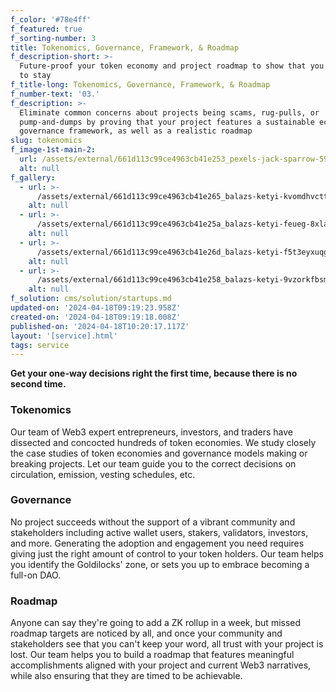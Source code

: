 ```yaml
---
f_color: '#78e4ff'
f_featured: true
f_sorting-number: 3
title: Tokenomics, Governance, Framework, & Roadmap
f_description-short: >-
  Future-proof your token economy and project roadmap to show that you're here
  to stay
f_title-long: Tokenomics, Governance, Framework, & Roadmap
f_number-text: '03.'
f_description: >-
  Eliminate common concerns about projects being scams, rug-pulls, or
  pump-and-dumps by proving that your project features a sustainable economy and
  governance framework, as well as a realistic roadmap
slug: tokenomics
f_image-1st-main-2:
  url: /assets/external/661d113c99ce4963cb41e253_pexels-jack-sparrow-5918389.jpg
  alt: null
f_gallery:
  - url: >-
      /assets/external/661d113c99ce4963cb41e265_balazs-ketyi-kvomdhvcttg-unsplash.jpg
    alt: null
  - url: >-
      /assets/external/661d113c99ce4963cb41e25a_balazs-ketyi-feueg-8xla8-unsplash.jpg
    alt: null
  - url: >-
      /assets/external/661d113c99ce4963cb41e26d_balazs-ketyi-f5t3eyxuqg8-unsplash.jpg
    alt: null
  - url: >-
      /assets/external/661d113c99ce4963cb41e258_balazs-ketyi-9vzorkfbsmm-unsplash.jpg
    alt: null
f_solution: cms/solution/startups.md
updated-on: '2024-04-18T09:19:23.958Z'
created-on: '2024-04-18T09:19:18.008Z'
published-on: '2024-04-18T10:20:17.117Z'
layout: '[service].html'
tags: service
---
```


**Get your one-way decisions right the first time, because there is no second time.**

### Tokenomics

Our team of Web3 expert entrepreneurs, investors, and traders have dissected and concocted hundreds of token economies. We study closely the case studies of token economies and governance models making or breaking projects. Let our team guide you to the correct decisions on circulation, emission, vesting schedules, etc.

### Governance

No project succeeds without the support of a vibrant community and stakeholders including active wallet users, stakers, validators, investors, and more. Generating the adoption and engagement you need requires giving just the right amount of control to your token holders. Our team helps you identify the Goldilocks' zone, or sets you up to embrace becoming a full-on DAO.

### Roadmap

Anyone can say they're going to add a ZK rollup in a week, but missed roadmap targets are noticed by all, and once your community and stakeholders see that you can't keep your word, all trust with your project is lost. Our team helps you to build a roadmap that features meaningful accomplishments aligned with your project and current Web3 narratives, while also ensuring that they are timed to be achievable.

